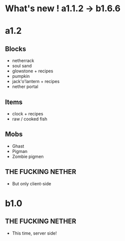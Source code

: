 # What's new ! a1.1.2 -> b1.6.6

# a1.2

## Blocks

* netherrack
* soul sand
* glowstone + recipes
* pumpkin
* jack'o'lantern + recipes
* nether portal

## Items

* clock + recipes
* raw / cooked fish

## Mobs

* Ghast
* Pigman
* Zombie pigmen

## THE FUCKING NETHER

* But only client-side

# b1.0

## THE FUCKING NETHER

* This time, server side!

